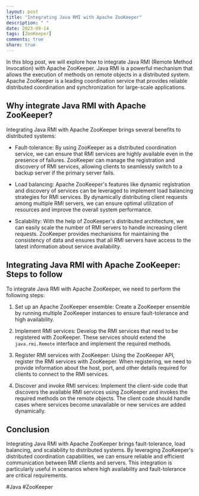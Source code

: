 ```yaml
---
layout: post
title: "Integrating Java RMI with Apache ZooKeeper"
description: " "
date: 2023-09-14
tags: [ZooKeeper]
comments: true
share: true
---
```


In this blog post, we will explore how to integrate Java RMI (Remote Method Invocation) with Apache ZooKeeper. Java RMI is a powerful mechanism that allows the execution of methods on remote objects in a distributed system. Apache ZooKeeper is a leading coordination service that provides reliable distributed coordination and synchronization for large-scale applications.

## Why integrate Java RMI with Apache ZooKeeper?

Integrating Java RMI with Apache ZooKeeper brings several benefits to distributed systems:

* Fault-tolerance: By using ZooKeeper as a distributed coordination service, we can ensure that RMI services are highly available even in the presence of failures. ZooKeeper can manage the registration and discovery of RMI services, allowing clients to seamlessly switch to a backup server if the primary server fails.

* Load balancing: Apache ZooKeeper's features like dynamic registration and discovery of services can be leveraged to implement load balancing strategies for RMI services. By dynamically distributing client requests among multiple RMI servers, we can ensure optimal utilization of resources and improve the overall system performance.

* Scalability: With the help of ZooKeeper's distributed architecture, we can easily scale the number of RMI servers to handle increasing client requests. ZooKeeper provides mechanisms for maintaining the consistency of data and ensures that all RMI servers have access to the latest information about service availability.

## Integrating Java RMI with Apache ZooKeeper: Steps to follow

To integrate Java RMI with Apache ZooKeeper, we need to perform the following steps:

1. Set up an Apache ZooKeeper ensemble: Create a ZooKeeper ensemble by running multiple ZooKeeper instances to ensure fault-tolerance and high availability.

2. Implement RMI services: Develop the RMI services that need to be registered with ZooKeeper. These services should extend the `java.rmi.Remote` interface and implement the required methods.

3. Register RMI services with ZooKeeper: Using the ZooKeeper API, register the RMI services with ZooKeeper. When registering, we need to provide information about the host, port, and other details required for clients to connect to the RMI services.

4. Discover and invoke RMI services: Implement the client-side code that discovers the available RMI services using ZooKeeper and invokes the required methods on the remote objects. The client code should handle cases where services become unavailable or new services are added dynamically.

## Conclusion

Integrating Java RMI with Apache ZooKeeper brings fault-tolerance, load balancing, and scalability to distributed systems. By leveraging ZooKeeper's distributed coordination capabilities, we can ensure reliable and efficient communication between RMI clients and servers. This integration is particularly useful in scenarios where high availability and fault-tolerance are critical requirements.

#Java #ZooKeeper